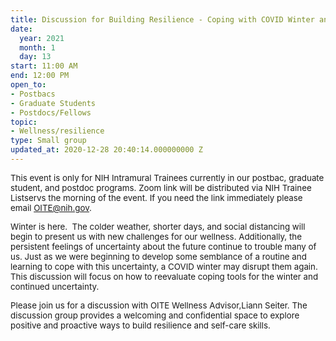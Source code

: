 ```yaml
---
title: Discussion for Building Resilience - Coping with COVID Winter and Uncertainty
date:
  year: 2021
  month: 1
  day: 13
start: 11:00 AM
end: 12:00 PM
open_to:
- Postbacs
- Graduate Students
- Postdocs/Fellows
topic:
- Wellness/resilience
type: Small group
updated_at: 2020-12-28 20:40:14.000000000 Z
---
```

<span style="font-size: 10pt;">This event is only for NIH Intramural
Trainees currently in our postbac, graduate student, and postdoc
programs. Zoom link will be distributed via NIH Trainee Listservs the
morning of the event. If you need the link immediately please email
OITE@nih.gov.</span>

<span style="font-size: 10pt;">Winter is here.  The colder weather,
shorter days, and social distancing will begin to present us with new
challenges for our wellness. Additionally, the persistent feelings of
uncertainty about the future continue to trouble many of us. Just
as we were beginning to develop some semblance of a routine and learning
to cope with this uncertainty, a COVID winter may disrupt them again.
This discussion will focus on how to reevaluate coping tools for the
winter and continued uncertainty.   </span>

<span style="font-size: 10pt;">Please join us for a discussion with OITE
Wellness Advisor,Liann Seiter. The discussion group provides a welcoming
and confidential space to explore positive and proactive ways to build
resilience and self-care skills.</span>
